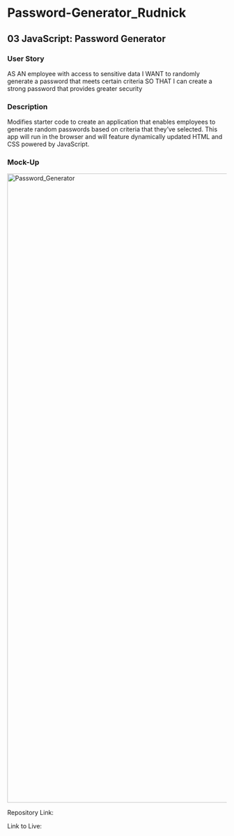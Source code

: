 # Password-Generator_Rudnick
## 03 JavaScript: Password Generator


### User Story

AS AN employee with access to sensitive data
I WANT to randomly generate a password that meets certain criteria
SO THAT I can create a strong password that provides greater security

### Description
Modifies starter code to create an application that enables employees to generate random passwords based on criteria that they’ve selected. 
This app will run in the browser and will feature dynamically updated HTML and CSS powered by JavaScript. 

### Mock-Up

<img width="1440" alt="Password_Generator" src="https://user-images.githubusercontent.com/107882457/198906579-f3e07c21-405b-4b4f-9eb0-c14f1a00ba5b.png">


Repository Link: 

Link to Live: 
